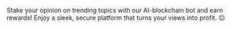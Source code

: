 Stake your opinion on trending topics with our AI-blockchain bot and earn rewards! Enjoy a sleek, secure platform that turns your views into profit. 😉
